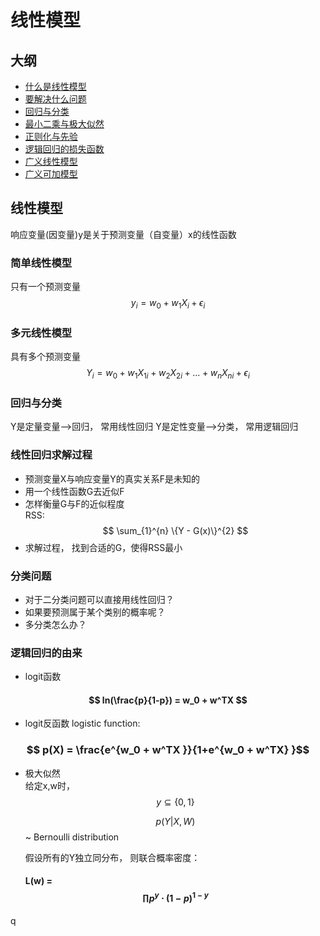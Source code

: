 # 线性模型
## 大纲
- [什么是线性模型](#linear_model)
- [要解决什么问题](#target)
- [回归与分类](#rgr_cls)
- [最小二乘与极大似然](#ols_mle)
- [正则化与先验](#rgl_pri)
- [逻辑回归的损失函数](#lr_loss)
- [广义线性模型](#glm)
- [广义可加模型](#gam)

## 线性模型<span id="linear_model"></span>
响应变量(因变量)y是关于预测变量（自变量）x的线性函数
### 简单线性模型
只有一个预测变量
$$ y_i = w_0 + w_1X_i + \epsilon_i $$
### 多元线性模型
具有多个预测变量
$$ Y_i = w_0 + w_1X_{1i}+w_2X_{2i}+...+w_nX_{ni} + \epsilon_i  $$  
### 回归与分类
Y是定量变量-->回归， 常用线性回归
Y是定性变量-->分类， 常用逻辑回归
### 线性回归求解过程
- 预测变量X与响应变量Y的真实关系F是未知的
- 用一个线性函数G去近似F
- 怎样衡量G与F的近似程度    
  RSS: $$ \sum_{1}^{n} \{Y - G(x)\}^{2} $$
- 求解过程， 找到合适的G，使得RSS最小
### 分类问题
- 对于二分类问题可以直接用线性回归？
- 如果要预测属于某个类别的概率呢？
- 多分类怎么办？
### 逻辑回归的由来
- logit函数  
 ####  $$ ln(\frac{p}{1-p}) = w_0 + w^TX $$
- logit反函数 logistic function:
 ###  $$ p(X) = \frac{e^{w_0 + w^TX }}{1+e^{w_0 + w^TX} }$$
- 极大似然  
  给定x,w时，$$ y \subseteq{\{0,1\}} $$  
      
  $$p(Y|X,W)$$ ~ Bernoulli distribution
  
  假设所有的Y独立同分布， 则联合概率密度：
  #### L(w) = $$\prod p^y \cdot (1-p)^{1 - y}$$
  
  


 q